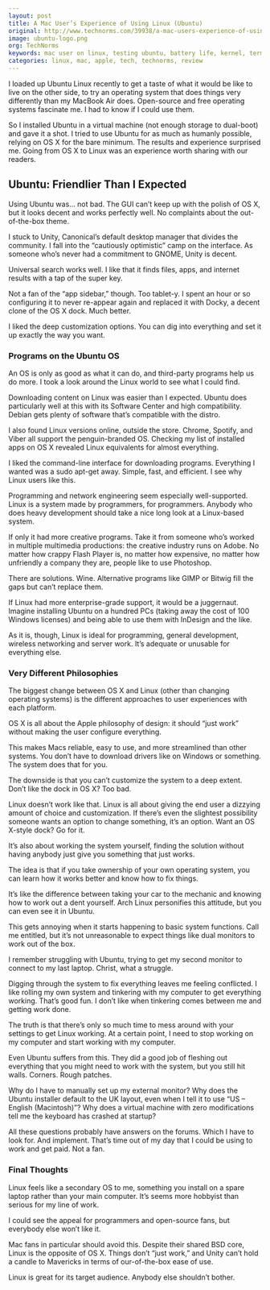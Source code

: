 ```yaml
---
layout: post
title: A Mac User’s Experience of Using Linux (Ubuntu)
original: http://www.technorms.com/39938/a-mac-users-experience-of-using-linux-ubuntu
image: ubuntu-logo.png
org: TechNorms
keywords: mac user on linux, testing ubuntu, battery life, kernel, terminal, root
categories: linux, mac, apple, tech, technorms, review
---
```


I loaded up Ubuntu Linux recently to get a taste of what it would be like to live on the other side, to try an operating system that does things very differently than my MacBook Air does. Open-source and free operating systems fascinate me. I had to know if I could use them.

<!--break-->

So I installed Ubuntu in a virtual machine (not enough storage to dual-boot) and gave it a shot. I tried to use Ubuntu for as much as humanly possible, relying on OS X for the bare minimum. The results and experience surprised me. Going from OS X to Linux was an experience worth sharing with our readers.

## Ubuntu: Friendlier Than I Expected

Using Ubuntu was… not bad. The GUI can’t keep up with the polish of OS X, but it looks decent and works perfectly well. No complaints about the out-of-the-box theme.

I stuck to Unity, Canonical’s default desktop manager that divides the community. I fall into the “cautiously optimistic” camp on the interface. As someone who’s never had a commitment to GNOME, Unity is decent.

Universal search works well. I like that it finds files, apps, and internet results with a tap of the super key.

Not a fan of the “app sidebar,” though. Too tablet-y. I spent an hour or so configuring it to never re-appear again and replaced it with Docky, a decent clone of the OS X dock. Much better.

I liked the deep customization options. You can dig into everything and set it up exactly the way you want.

### Programs on the Ubuntu OS

An OS is only as good as what it can do, and third-party programs help us do more. I took a look around the Linux world to see what I could find.

Downloading content on Linux was easier than I expected. Ubuntu does particularly well at this with its Software Center and high compatibility. Debian gets plenty of software that’s compatible with the distro.

I also found Linux versions online, outside the store. Chrome, Spotify, and Viber all support the penguin-branded OS. Checking my list of installed apps on OS X revealed Linux equivalents for almost everything.

I liked the command-line interface for downloading programs. Everything I wanted was a sudo apt-get away. Simple, fast, and efficient. I see why Linux users like this.

Programming and network engineering seem especially well-supported. Linux is a system made by programmers, for programmers. Anybody who does heavy development should take a nice long look at a Linux-based system.

If only it had more creative programs. Take it from someone who’s worked in multiple multimedia productions: the creative industry runs on Adobe. No matter how crappy Flash Player is, no matter how expensive, no matter how unfriendly a company they are, people like to use Photoshop.

There are solutions. Wine. Alternative programs like GIMP or Bitwig fill the gaps but can’t replace them.

If Linux had more enterprise-grade support, it would be a juggernaut. Imagine installing Ubuntu on a hundred PCs (taking away the cost of 100 Windows licenses) and being able to use them with InDesign and the like.

As it is, though, Linux is ideal for programming, general development, wireless networking and server work. It’s adequate or unusable for everything else.

### Very Different Philosophies

The biggest change between OS X and Linux (other than changing operating systems) is the different approaches to user experiences with each platform.

OS X is all about the Apple philosophy of design: it should “just work” without making the user configure everything.

This makes Macs reliable, easy to use, and more streamlined than other systems. You don’t have to download drivers like on Windows or something. The system does that for you.

The downside is that you can’t customize the system to a deep extent. Don’t like the dock in OS X? Too bad.

Linux doesn’t work like that. Linux is all about giving the end user a dizzying amount of choice and customization. If there’s even the slightest possibility someone wants an option to change something, it’s an option. Want an OS X-style dock? Go for it.

It’s also about working the system yourself, finding the solution without having anybody just give you something that just works.

The idea is that if you take ownership of your own operating system, you can learn how it works better and know how to fix things.

It’s like the difference between taking your car to the mechanic and knowing how to work out a dent yourself. Arch Linux personifies this attitude, but you can even see it in Ubuntu.

This gets annoying when it starts happening to basic system functions. Call me entitled, but it’s not unreasonable to expect things like dual monitors to work out of the box.

I remember struggling with Ubuntu, trying to get my second monitor to connect to my last laptop. Christ, what a struggle.

Digging through the system to fix everything leaves me feeling conflicted. I like rolling my own system and tinkering with my computer to get everything working. That’s good fun. I don’t like when tinkering comes between me and getting work done.

The truth is that there’s only so much time to mess around with your settings to get Linux working. At a certain point, I need to stop working on my computer and start working with my computer.

Even Ubuntu suffers from this. They did a good job of fleshing out everything that you might need to work with the system, but you still hit walls. Corners. Rough patches.

Why do I have to manually set up my external monitor? Why does the Ubuntu installer default to the UK layout, even when I tell it to use “US – English (Macintosh)”? Why does a virtual machine with zero modifications tell me the keyboard has crashed at startup?

All these questions probably have answers on the forums. Which I have to look for. And implement. That’s time out of my day that I could be using to work and get paid. Not a fan.

### Final Thoughts

Linux feels like a secondary OS to me, something you install on a spare laptop rather than your main computer. It’s seems more hobbyist than serious for my line of work.

I could see the appeal for programmers and open-source fans, but everybody else won’t like it.

Mac fans in particular should avoid this. Despite their shared BSD core, Linux is the opposite of OS X. Things don’t “just work,” and Unity can’t hold a candle to Mavericks in terms of our-of-the-box ease of use.

Linux is great for its target audience. Anybody else shouldn’t bother.